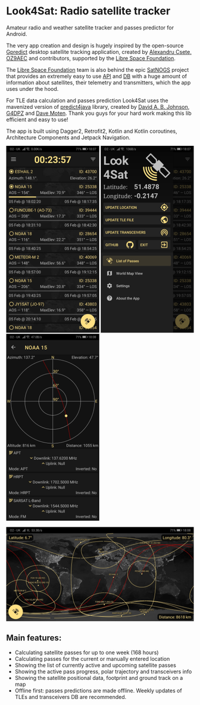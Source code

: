 # Look4Sat: Radio satellite tracker
Amateur radio and weather satellite tracker and passes predictor for Android.

The very app creation and design is hugely inspired by the open-source [Gpredict](http://gpredict.oz9aec.net/) desktop satellite tracking application, created by [Alexandru Csete, OZ9AEC](https://github.com/csete) and contributors, supported by the [Libre Space Foundation](https://libre.space/).

The [Libre Space Foundation](https://libre.space/) team is also behind the epic [SatNOGS](https://satnogs.org/) project that provides an extremely easy to use [API](https://db.satnogs.org/api/) and [DB](https://db.satnogs.org/) with a huge amount of information about satellites, their telemetry and transmitters, which the app uses under the hood.

For TLE data calculation and passes prediction Look4Sat uses the mavenized version of [predict4java](https://github.com/davidmoten/predict4java) library, created by [David A. B. Johnson, G4DPZ](https://github.com/g4dpz) and [Dave Moten](https://github.com/davidmoten). Thank you guys for your hard work making this lib efficient and easy to use!

The app is built using Dagger2, Retrofit2, Kotlin and Kotlin coroutines, Architecture Components and Jetpack Navigation.

<p float="left">
<img src="fastlane/metadata/android/en-US/images/phoneScreenshots/1.png" width="250"/>
<img src="fastlane/metadata/android/en-US/images/phoneScreenshots/2.png" width="250"/>
<img src="fastlane/metadata/android/en-US/images/phoneScreenshots/3.png" width="250"/>
</p>
<img src="fastlane/metadata/android/en-US/images/phoneScreenshots/4.png" width="750">

## Main features:

*  Calculating satellite passes for up to one week (168 hours)
*  Calculating passes for the current or manually entered location
*  Showing the list of currently active and upcoming satellite passes
*  Showing the active pass progress, polar trajectory and transceivers info
*  Showing the satellite positional data, footprint and ground track on a map
*  Offline first: passes predictions are made offline.
Weekly updates of TLEs and transceivers DB are recommended.
